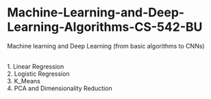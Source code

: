 # Machine-Learning-and-Deep-Learning-Algorithms-CS-542-BU
Machine learning and Deep Learning (from basic algorithms to CNNs)

<br />1. Linear Regression
<br />2. Logistic Regression
<br />3. K_Means
<br />4. PCA and Dimensionality Reduction
